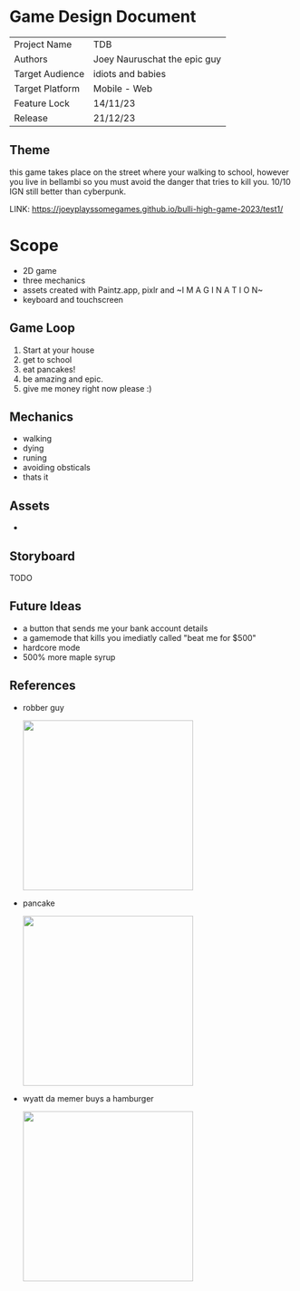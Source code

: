 # Game Design Document

|                 |                              |
| --------------- | ---------------------------- |
| Project Name    | TDB                   |
| Authors         | Joey Nauruschat the epic guy                 |
| Target Audience | idiots and babies |
| Target Platform | Mobile - Web                 |
| Feature Lock    | 14/11/23                     |
| Release         | 21/12/23                     |

## Theme

this game takes place on the street where your walking to school, however you live in bellambi so you must avoid the danger that tries to kill you. 10/10 IGN still better than cyberpunk.

LINK: https://joeyplayssomegames.github.io/bulli-high-game-2023/test1/

# Scope

- 2D game
- three mechanics
- assets created with Paintz.app, pixlr and ~I M A G I N A T I O N~
- keyboard and touchscreen

## Game Loop

1. Start at your house
2. get to school
3. eat pancakes!
4. be amazing and epic.
5. give me money right now please :)
   

## Mechanics
- walking
- dying
- runing
- avoiding obsticals
- thats it


## Assets
- 

## Storyboard

TODO

## Future Ideas
- a button that sends me your bank account details
- a gamemode that kills you imediatly called "beat me for $500"
- hardcore mode
- 500% more maple syrup

## References
- robber guy
  
	<img width="300" src="https://cdn.pixabay.com/photo/2016/03/31/21/07/bag-1296202_1280.png"/>
- pancake
  
	<img width="300" src="https://thumbs.dreamstime.com/b/realistic-pancake-closeuo-isolated-transparency-grid-background-top-view-design-template-breakfast-food-menu-homestyle-103367685.jpg"/>

- wyatt da memer buys a hamburger

	<img width="300" src="https://lh6.googleusercontent.com/QDNQ0Ns4h4joatAjKhweS_geCluzaXwmX7i3jQCRi7eFwykbKJb9CBW3f-ddpABh0BnUqoz1BJz5PSaxtn5eohIYuBWpJ9n5_zGx8djFQyOlv-rfgn9saKlMmIU8oEjYRQ=w1280"/>
